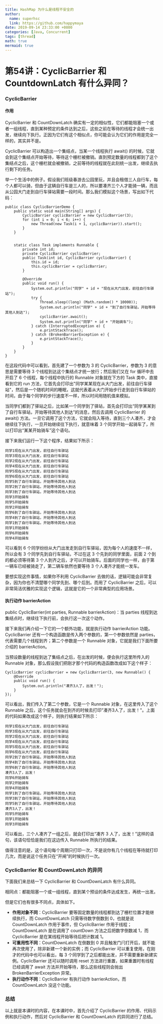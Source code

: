 ```yaml
---
title: HashMap 为什么是线程不安全的
author:
  name: superhsc
  link: https://github.com/happymaya
date: 2019-09-14 23:33:00 +0800
categories: [Java, Concurrent]
tags: [thread]
math: true
mermaid: true
---
```

# 第54讲：CyclicBarrier 和 CountdownLatch 有什么异同？

### CyclicBarrier

#### 作用

CyclicBarrier 和 CountDownLatch 确实有一定的相似性，它们都能阻塞一个或者一组线程，直到某种预定的条件达到之后，这些之前在等待的线程才会统一出发，继续向下执行。正因为它们有这个相似点，你可能会认为它们的作用是完全一样的，其实并不是。

CyclicBarrier 可以构造出一个集结点，当某一个线程执行 await() 的时候，它就会到这个集结点开始等待，等待这个栅栏被撤销。直到预定数量的线程都到了这个集结点之后，这个栅栏就会被撤销，之前等待的线程就在此刻统一出发，继续去执行剩下的任务。

举一个生活中的例子。假设我们班级春游去公园里玩，并且会租借三人自行车，每个人都可以骑，但由于这辆自行车是三人的，所以要凑齐三个人才能骑一辆，而且从公园大门走到自行车驿站需要一段时间。那么我们模拟这个场景，写出如下代码：

```
public class CyclicBarrierDemo {
    public static void main(String[] args) {
        CyclicBarrier cyclicBarrier = new CyclicBarrier(3);
        for (int i = 0; i < 6; i++) {
            new Thread(new Task(i + 1, cyclicBarrier)).start();
        }
    }


    static class Task implements Runnable {
        private int id;
        private CyclicBarrier cyclicBarrier;
        public Task(int id, CyclicBarrier cyclicBarrier) {
            this.id = id;
            this.cyclicBarrier = cyclicBarrier;
        }

        @Override
        public void run() {
            System.out.println("同学" + id + "现在从大门出发，前往自行车驿站");
            try {
                Thread.sleep((long) (Math.random() * 10000));
                System.out.println("同学" + id + "到了自行车驿站，开始等待其他人到达");
                cyclicBarrier.await();
                System.out.println("同学" + id + "开始骑车");
            } catch (InterruptedException e) {
                e.printStackTrace();
            } catch (BrokenBarrierException e) {
                e.printStackTrace();
            }
        }
    }
}

```

在这段代码中可以看到，首先建了一个参数为 3 的 CyclicBarrier，参数为 3 的意思是需要等待 3 个线程到达这个集结点才统一放行；然后我们又在 for 循环中去开启了 6 个线程，每个线程中执行的 Runnable 对象就在下方的 Task 类中，直接看到它的 run 方法，它首先会打印出"同学某某现在从大门出发，前往自行车驿站"，然后是一个随机时间的睡眠，这就代表着从大门开始步行走到自行车驿站的时间，由于每个同学的步行速度不一样，所以时间用随机值来模拟。

当同学们都到了驿站之后，比如某一个同学到了驿站，首先会打印出“同学某某到了自行车驿站，开始等待其他人到达”的消息，然后去调用 CyclicBarrier 的 await() 方法。一旦它调用了这个方法，它就会陷入等待，直到三个人凑齐，才会继续往下执行，一旦开始继续往下执行，就意味着 3 个同学开始一起骑车了，所以打印出“某某开始骑车”这个语句。

接下来我们运行一下这个程序，结果如下所示：

```
同学1现在从大门出发，前往自行车驿站
同学3现在从大门出发，前往自行车驿站
同学2现在从大门出发，前往自行车驿站
同学4现在从大门出发，前往自行车驿站
同学5现在从大门出发，前往自行车驿站
同学6现在从大门出发，前往自行车驿站
同学5到了自行车驿站，开始等待其他人到达
同学2到了自行车驿站，开始等待其他人到达
同学3到了自行车驿站，开始等待其他人到达
同学3开始骑车
同学5开始骑车
同学2开始骑车
同学6到了自行车驿站，开始等待其他人到达
同学4到了自行车驿站，开始等待其他人到达
同学1到了自行车驿站，开始等待其他人到达
同学1开始骑车
同学6开始骑车
同学4开始骑车
```

可以看到 6 个同学纷纷从大门出发走到自行车驿站，因为每个人的速度不一样，所以会有 3 个同学先到自行车驿站，不过在这 3 个先到的同学里面，前面 2 个到的都必须等待第 3 个人到齐之后，才可以开始骑车。后面的同学也一样，由于第一辆车已经被骑走了，第二辆车依然也要等待 3 个人凑齐才能统一发车。

要想实现这件事情，如果你不利用 CyclicBarrier 去做的话，逻辑可能会非常复杂，因为你也不清楚哪个同学先到、哪个后到。而用了 CyclicBarrier 之后，可以非常简洁优雅的实现这个逻辑，这就是它的一个非常典型的应用场景。

#### 执行动作 barrierAction

public CyclicBarrier(int parties, Runnable barrierAction)：当 parties 线程到达集结点时，继续往下执行前，会执行这一次这个动作。

接下来我们再介绍一下它的一个额外功能，就是执行动作 barrierAction 功能。CyclicBarrier 还有一个构造函数是传入两个参数的，第一个参数依然是 parties，代表需要几个线程到齐；第二个参数是一个 Runnable 对象，它就是我们下面所要介绍的 barrierAction。

当预设数量的线程到达了集结点之后，在出发的时候，便会执行这里所传入的 Runnable 对象，那么假设我们把刚才那个代码的构造函数改成如下这个样子：

```
CyclicBarrier cyclicBarrier = new CyclicBarrier(3, new Runnable() {
    @Override
    public void run() {
        System.out.println("凑齐3人了，出发！");
    }
});
```

可以看出，我们传入了第二个参数，它是一个 Runnable 对象，在这里传入了这个 Runnable 之后，这个任务就会在到齐的时候去打印"凑齐3人了，出发！"。上面的代码如果改成这个样子，则执行结果如下所示：

```
同学1现在从大门出发，前往自行车驿站
同学3现在从大门出发，前往自行车驿站
同学2现在从大门出发，前往自行车驿站
同学4现在从大门出发，前往自行车驿站
同学5现在从大门出发，前往自行车驿站
同学6现在从大门出发，前往自行车驿站
同学2到了自行车驿站，开始等待其他人到达
同学4到了自行车驿站，开始等待其他人到达
同学6到了自行车驿站，开始等待其他人到达
凑齐3人了，出发！
同学6开始骑车
同学2开始骑车
同学4开始骑车
同学1到了自行车驿站，开始等待其他人到达
同学3到了自行车驿站，开始等待其他人到达
同学5到了自行车驿站，开始等待其他人到达
凑齐3人了，出发！
同学5开始骑车
同学1开始骑车
同学3开始骑车
```

可以看出，三个人凑齐了一组之后，就会打印出“凑齐 3 人了，出发！”这样的语句，该语句恰恰是我们在这边传入 Runnable 所执行的结果。

值得注意的是，这个语句每个周期只打印一次，不是说你有几个线程在等待就打印几次，而是说这个任务只在“开闸”的时候执行一次。

### CyclicBarrier 和 CountDownLatch 的异同

下面我们来总结一下 CyclicBarrier 和 CountDownLatch 有什么异同。

相同点：都能阻塞一个或一组线程，直到某个预设的条件达成发生，再统一出发。

但是它们也有很多不同点，具体如下。

- **作用对象不同**：CyclicBarrier 要等固定数量的线程都到达了栅栏位置才能继续执行，而 CountDownLatch 只需等待数字倒数到 0，也就是说 CountDownLatch 作用于事件，但 CyclicBarrier 作用于线程；CountDownLatch 是在调用了 countDown 方法之后把数字倒数减 1，而 CyclicBarrier 是在某线程开始等待后把计数减 1。
- **可重用性不同**：CountDownLatch 在倒数到 0  并且触发门闩打开后，就不能再次使用了，除非新建一个新的实例；而 CyclicBarrier 可以重复使用，在刚才的代码中也可以看出，每 3 个同学到了之后都能出发，并不需要重新新建实例。CyclicBarrier 还可以随时调用 reset 方法进行重置，如果重置时有线程已经调用了 await 方法并开始等待，那么这些线程则会抛出 BrokenBarrierException 异常。
- **执行动作不同**：CyclicBarrier 有执行动作 barrierAction，而 CountDownLatch 没这个功能。

### 总结

以上就是本课时的内容，在本课时中，首先介绍了 CyclicBarrier 的作用、代码示例和执行动作，然后对 CyclicBarrier 和 CountDownLatch 的异同进行了总结。